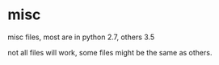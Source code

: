 # misc
misc files, most are in python 2.7, others 3.5

not all files will work, some files might be the same as others.
